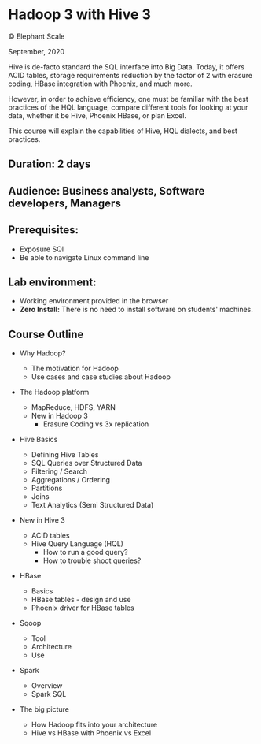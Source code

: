 # Hadoop 3 with Hive 3

© Elephant Scale

September, 2020

Hive is de-facto standard the SQL interface into Big Data. Today, it offers ACID tables,
storage requirements reduction by the factor of 2 with erasure coding, HBase integration with Phoenix,
and much more. 

However, in order to achieve efficiency, one must be familiar with the best practices of the HQL
language, compare different tools for looking at your data, whether it be Hive, Phoenix HBase, or plan Excel.

This course will explain the capabilities of Hive, HQL dialects, and best practices.

## Duration: 2 days
## Audience: Business analysts, Software developers, Managers
## Prerequisites:
 * Exposure SQl
 * Be able to navigate Linux command line

## Lab environment:
* Working environment provided in the browser
* **Zero Install:** There is no need to install software on students' machines.

## Course Outline

* Why Hadoop?
    * The motivation for Hadoop
    * Use cases and case studies about Hadoop 
* The Hadoop platform
    * MapReduce, HDFS, YARN
    * New in Hadoop 3
        * Erasure Coding vs 3x replication
* Hive Basics 
    * Defining Hive Tables
    * SQL Queries over Structured Data
    * Filtering / Search
    * Aggregations / Ordering
    * Partitions
    * Joins
    * Text Analytics (Semi Structured Data)

* New in Hive 3 
    * ACID tables
    * Hive Query Language (HQL) 
        * How to run a good query? 
        * How to trouble shoot queries?  
* HBase
    * Basics
    * HBase tables - design and use
    * Phoenix driver for HBase tables
* Sqoop
    * Tool
    * Architecture
    * Use
* Spark
    * Overview
    * Spark SQL
* The big picture
    * How Hadoop fits into your architecture
    * Hive vs HBase with Phoenix vs Excel

